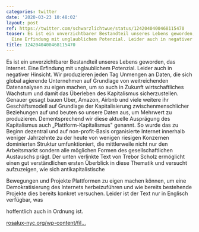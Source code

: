 ```yaml
---
categories: twitter
date: '2020-03-23 10:48:02'
layout: post
ref: https://twitter.com/schwarzlichtwue/status/1242040400468115470
teaser: Es ist ein unverzichtbarer Bestandteil unseres Lebens geworden, das Internet.
  Eine Erfindung mit unglaublichem Potenzial. Leider auch in negativer Hinsicht.
title: 1242040400468115470
---
```

Es ist ein unverzichtbarer Bestandteil unseres Lebens geworden, das Internet. Eine Erfindung mit unglaublichem Potenzial. Leider auch in negativer Hinsicht.
Wir produzieren jeden Tag Unmengen an Daten, die sich global agierende Unternehmen auf Grundlage von weitreichenden Datenanalysen zu eigen machen, um so auch in Zukunft wirtschaftliches Wachstum und damit das Überleben des Kapitalismus sicherzustellen.
Genauer gesagt bauen Uber, Amazon, Airbnb und viele weitere ihr Geschäftsmodell auf Grundlage der Kapitalisierung zwischenmenschlicher Beziehungen auf und beuten so unsere Daten aus, um Mehrwert zu produzieren.
Dementsprechend wir diese aktuelle Ausprägung des Kapitalismus auch „Plattform-Kapitalismus" genannt. So wurde das zu Beginn dezentral und auf non-profit-Basis organisierte Internet innerhalb weniger Jahrzehnte zu der heute von wenigen riesigen Konzernen dominierten Struktur 
 umfunktioniert, die mittlerweile nicht nur den Arbeitsmarkt sondern alle möglichen Formen des gesellschaftlichen Austauschs prägt.
Der unten verlinkte Text von Trebor Scholz ermöglicht einen gut verständlichen ersten Überblick in diese Thematik und versucht aufzuzeigen, wie sich antikapitalistische

Bewegungen und Projekte Plattformen zu eigen machen können, um eine Demokratisierung des Internets 
 herbeizuführen und wie bereits bestehende Projekte dies bereits konkret versuchen. Leider ist der Text nur in Englisch verfügbar, was

hoffentlich auch in Ordnung ist. 



[rosalux-nyc.org/wp-content/fil…](http://www.rosalux-nyc.org/wp-content/files_mf/scholz_platformcoop_5.9.2016.pdf)